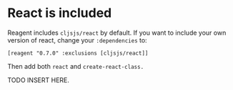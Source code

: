 # React is included

Reagent includes `cljsjs/react` by default.  If you want to include your own version of react, change your `:dependencies` to:

`[reagent "0.7.0" :exclusions [cljsjs/react]]`

Then add both `react` and `create-react-class.`

TODO INSERT HERE.






